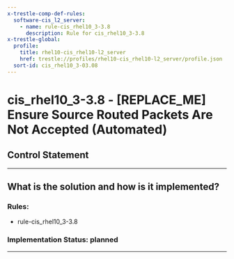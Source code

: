 ```yaml
---
x-trestle-comp-def-rules:
  software-cis_l2_server:
    - name: rule-cis_rhel10_3-3.8
      description: Rule for cis_rhel10_3-3.8
x-trestle-global:
  profile:
    title: rhel10-cis_rhel10-l2_server
    href: trestle://profiles/rhel10-cis_rhel10-l2_server/profile.json
  sort-id: cis_rhel10_3-03.08
---
```


# cis_rhel10_3-3.8 - \[REPLACE_ME\] Ensure Source Routed Packets Are Not Accepted (Automated)

## Control Statement

______________________________________________________________________

## What is the solution and how is it implemented?

<!-- For implementation status enter one of: implemented, partial, planned, alternative, not-applicable -->

<!-- Note that the list of rules under ### Rules: is read-only and changes will not be captured after assembly to JSON -->

<!-- Add control implementation description here for control: cis_rhel10_3-3.8 -->

### Rules:

  - rule-cis_rhel10_3-3.8

### Implementation Status: planned

______________________________________________________________________
